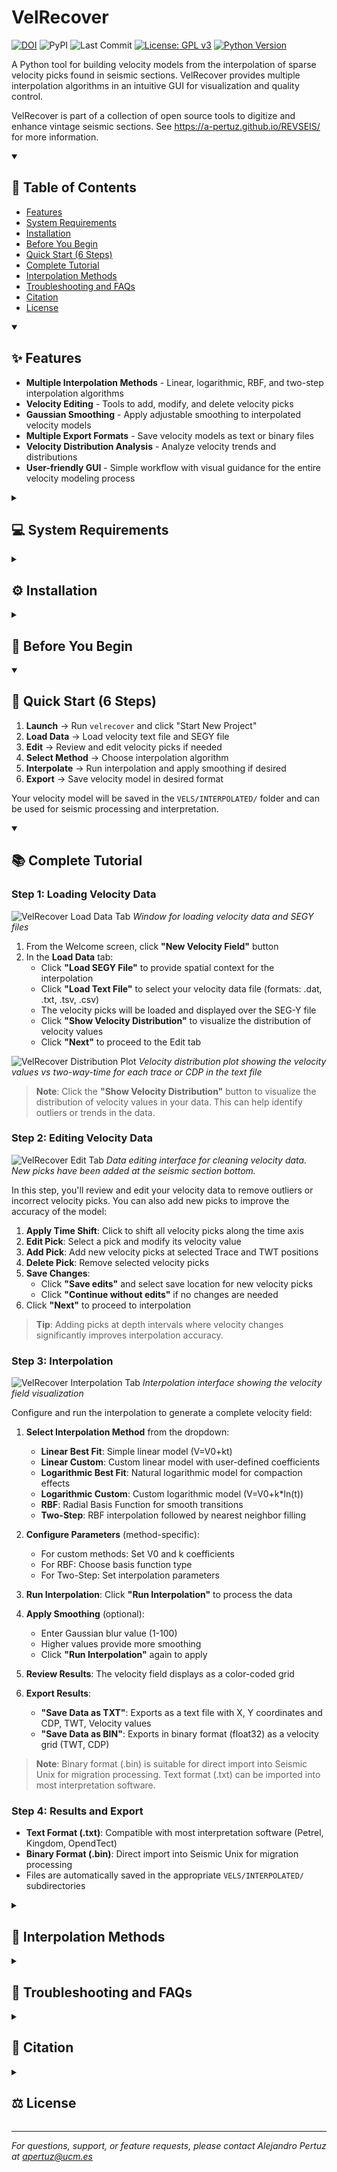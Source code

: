 # VelRecover

[![DOI](https://zenodo.org/badge/DOI/zenodo.15053268.svg)](https://doi.org/10.5281/zenodo.15053268)
![PyPI](https://img.shields.io/pypi/v/velrecover)
![Last Commit](https://img.shields.io/github/last-commit/a-pertuz/velrecover)
[![License: GPL v3](https://img.shields.io/badge/License-GPLv3-green.svg)](https://www.gnu.org/licenses/gpl-3.0.en.html)
[![Python Version](https://img.shields.io/badge/Python-3.12+-yellow)](https://www.python.org/downloads/)

A Python tool for building velocity models from the interpolation of sparse velocity picks found in seismic sections. VelRecover provides multiple interpolation algorithms in an intuitive GUI for visualization and quality control.

VelRecover is part of a collection of open source tools to digitize and enhance vintage seismic sections. See https://a-pertuz.github.io/REVSEIS/ for more information.

<details open>
<summary><h2>📖 Table of Contents</h2></summary>

- [Features](#features)
- [System Requirements](#system-requirements)
- [Installation](#installation)
- [Before You Begin](#before-you-begin)
- [Quick Start (6 Steps)](#quick-start-6-steps)
- [Complete Tutorial](#complete-tutorial)
- [Interpolation Methods](#interpolation-methods)
- [Troubleshooting and FAQs](#troubleshooting-and-faqs)
- [Citation](#citation)
- [License](#license)

</details>

<details open>
<summary><h2>✨ Features</h2></summary>

- **Multiple Interpolation Methods** - Linear, logarithmic, RBF, and two-step interpolation algorithms
- **Velocity Editing** - Tools to add, modify, and delete velocity picks
- **Gaussian Smoothing** - Apply adjustable smoothing to interpolated velocity models
- **Multiple Export Formats** - Save velocity models as text or binary files
- **Velocity Distribution Analysis** - Analyze velocity trends and distributions
- **User-friendly GUI** - Simple workflow with visual guidance for the entire velocity modeling process

</details>

<details>
<summary><h2>💻 System Requirements</h2></summary>

- **Operating System**: Windows, Linux, or macOS
- **Memory**: At least 4GB RAM
- **Python**: 3.8+ (automatically handled if installing via pip)
- **Disk Space**: Sufficient space for velocity data and output files
- **Data Requirements**: 
  - Velocity data files with 3 columns (CDP, TWT, Velocity)
  - SEG-Y files for spatial context (optional but recommended)

</details>

<details>
<summary><h2>⚙️ Installation</h2></summary>

### Windows Installation

1. **Install Python** (if not already installed):
   - Download Python from [python.org](https://www.python.org/downloads/windows/)
   - During installation, make sure to check **"Add Python to PATH"**
   - Click "Install Now" and wait for installation to complete

2. **Install VelRecover**:
   - Open Command Prompt (search for "cmd" in Windows search)
   - Type the following command and press Enter:

   ```bash
   pip install velrecover
   ```

   Alternatively, install directly from GitHub:
   ```bash
   pip install git+https://github.com/a-pertuz/velrecover.git
   ```

3. **Launch the program**:
   After installation, simply type:
   ```bash
   velrecover
   ```

### First Run Setup

When you run VelRecover for the first time:

- You'll be prompted to choose a data storage location
- Example files will be copied to your selected location
- The application will create the necessary folder structure

### Creating a Desktop Shortcut

1. Right-click on your desktop
2. Select "New" → "Shortcut"
3. Type `velrecover` (if installed via pip)
4. Click "Next" and give the shortcut a name (e.g., "VelRecover")
5. Click "Finish"

</details>

<details>
<summary><h2>📁 Before You Begin</h2></summary>

### File Organization

VelRecover uses the following folder structure:

```
velrecover/
├── SEGY/                 # Store seismic SEGY files
├── VELS/                 # Main velocity data directory
│   ├── RAW/              # Store input velocity data files
│   ├── CUSTOM/           # Store edited velocity picks
│   └── INTERPOLATED/     # Store interpolated velocity models
│       ├── TXT/          # Text format outputs
│       └── BIN/          # Binary format outputs
└── LOG/                  # Store log files
```

The application automatically creates these folders if they don't exist.

### Prepare Your Data

1. **Place velocity files** in the `VELS/RAW/` folder
2. **Place SEGY files** in the `SEGY/` folder (optional but recommended)
3. **Verify data format**:
   - Velocity files: Text files with 3 columns (CDP, TWT, Velocity)
   - Example format:
     ```
     CDP    TWT    Velocity
     100    500    1500
     200    1000   1800
     300    1500   2100
     ```
   - SEGY files: Standard SEG-Y format for corresponding seismic lines

</details>

<details open>
<summary><h2>🚀 Quick Start (6 Steps)</h2></summary>

1. **Launch** → Run `velrecover` and click "Start New Project"
2. **Load Data** → Load velocity text file and SEGY file
3. **Edit** → Review and edit velocity picks if needed
4. **Select Method** → Choose interpolation algorithm
5. **Interpolate** → Run interpolation and apply smoothing if desired
6. **Export** → Save velocity model in desired format

Your velocity model will be saved in the `VELS/INTERPOLATED/` folder and can be used for seismic processing and interpretation.

</details>

<details open>
<summary><h2>📚 Complete Tutorial</h2></summary>

### Step 1: Loading Velocity Data

![VelRecover Load Data Tab](images/vel_load.png)
*Window for loading velocity data and SEGY files*

1. From the Welcome screen, click **"New Velocity Field"** button
2. In the **Load Data** tab:
   - Click **"Load SEGY File"** to provide spatial context for the interpolation
   - Click **"Load Text File"** to select your velocity data file (formats: .dat, .txt, .tsv, .csv)
   - The velocity picks will be loaded and displayed over the SEG-Y file
   - Click **"Show Velocity Distribution"** to visualize the distribution of velocity values
   - Click **"Next"** to proceed to the Edit tab

![VelRecover Distribution Plot](images/vel_distribution.png)
*Velocity distribution plot showing the velocity values vs two-way-time for each trace or CDP in the text file*

> **Note**: Click the **"Show Velocity Distribution"** button to visualize the distribution of velocity values in your data. This can help identify outliers or trends in the data.

### Step 2: Editing Velocity Data

![VelRecover Edit Tab](images/vel_edit.png)
*Data editing interface for cleaning velocity data. New picks have been added at the seismic section bottom.*

In this step, you'll review and edit your velocity data to remove outliers or incorrect velocity picks. You can also add new picks to improve the accuracy of the model:

1. **Apply Time Shift**: Click to shift all velocity picks along the time axis
2. **Edit Pick**: Select a pick and modify its velocity value
3. **Add Pick**: Add new velocity picks at selected Trace and TWT positions
4. **Delete Pick**: Remove selected velocity picks
5. **Save Changes**: 
   - Click **"Save edits"** and select save location for new velocity picks
   - Click **"Continue without edits"** if no changes are needed
6. Click **"Next"** to proceed to interpolation

> **Tip**: Adding picks at depth intervals where velocity changes significantly improves interpolation accuracy.

### Step 3: Interpolation

![VelRecover Interpolation Tab](images/vel_interpolation.png)
*Interpolation interface showing the velocity field visualization*

Configure and run the interpolation to generate a complete velocity field:

1. **Select Interpolation Method** from the dropdown:
   - **Linear Best Fit**: Simple linear model (V=V0+kt)
   - **Linear Custom**: Custom linear model with user-defined coefficients
   - **Logarithmic Best Fit**: Natural logarithmic model for compaction effects
   - **Logarithmic Custom**: Custom logarithmic model (V=V0+k*ln(t))
   - **RBF**: Radial Basis Function for smooth transitions
   - **Two-Step**: RBF interpolation followed by nearest neighbor filling

2. **Configure Parameters** (method-specific):
   - For custom methods: Set V0 and k coefficients
   - For RBF: Choose basis function type
   - For Two-Step: Set interpolation parameters

3. **Run Interpolation**: Click **"Run Interpolation"** to process the data

4. **Apply Smoothing** (optional):
   - Enter Gaussian blur value (1-100)
   - Higher values provide more smoothing
   - Click **"Run Interpolation"** again to apply

5. **Review Results**: The velocity field displays as a color-coded grid

6. **Export Results**:
   - **"Save Data as TXT"**: Exports as a text file with X, Y coordinates and CDP, TWT, Velocity values
   - **"Save Data as BIN"**: Exports in binary format (float32) as a velocity grid (TWT, CDP)

> **Note**: Binary format (.bin) is suitable for direct import into Seismic Unix for migration processing. Text format (.txt) can be imported into most interpretation software.

### Step 4: Results and Export

- **Text Format (.txt)**: Compatible with most interpretation software (Petrel, Kingdom, OpendTect)
- **Binary Format (.bin)**: Direct import into Seismic Unix for migration processing
- Files are automatically saved in the appropriate `VELS/INTERPOLATED/` subdirectories

</details>

<details>
<summary><h2>🔧 Interpolation Methods</h2></summary>

### Linear Models

**Linear Best Fit**
- **Description**: Simple linear model based on best fit for all velocity picks (V=V0+kt)
- **Best for**: Simple velocity fields with gradual changes
- **Advantages**: Fast computation, predictable results
- **Limitations**: May not accurately represent natural velocity trends with depth

**Linear Custom**
- **Description**: Create custom linear model by defining V0 and k coefficients
- **Best for**: When you have prior knowledge of velocity trends
- **Usage**: Enter V0 (initial velocity) and k (gradient) values

### Logarithmic Models

**Logarithmic Best Fit**
- **Description**: Model based on natural logarithmic best fit for all velocity picks
- **Best for**: Simple velocity fields accounting for compaction effects
- **Advantages**: Better represents natural velocity behavior
- **Limitations**: May create unusual values at surface; apply Gaussian blur for better results

**Logarithmic Custom**
- **Description**: Create custom logarithmic model (V=V0+k*ln(t))
- **Best for**: Areas with known compaction trends
- **Usage**: Define V0 and k coefficients based on geological understanding

### Advanced Methods

**RBF (Radial Basis Function)**
- **Description**: Uses radial basis functions to create smooth interpolation surfaces
- **Best for**: Complex velocity fields with irregular sampling
- **Advantages**: Creates natural-looking transitions between sparse points
- **Limitations**: Computationally intensive; may create anomalous gradients without sufficient picks
- **Recommendation**: Add picks at depth to guide interpolation

**Two-Step Interpolation**
- **Description**: First interpolates each trace with velocity picks using RBF, then completes model using nearest neighbor
- **Best for**: Areas with complex geology and lateral velocity variations
- **Advantages**: Handles both lateral and vertical trends effectively
- **Limitations**: Most computationally intensive method


</details>

<details>
<summary><h2>🔧 Troubleshooting and FAQs</h2></summary>

### Troubleshooting

#### Data Loading Issues
- Ensure your text file has exactly 3 columns: CDP, TWT, Velocity
- Leave only one line of comments or headers
- Verify all values are numeric with no text characters
- Check that CDP numbers are reasonable (positive integers)

#### Interpolation Artifacts
- Edit out obvious outliers in your velocity data
- Try different interpolation methods
- Apply Gaussian blur to smooth small-scale artifacts
- Add more velocity picks in areas with poor results

#### Poor Interpolation Results
- **Linear/Logarithmic**: May not suit complex geology; try RBF or Two-Step
- **RBF**: Add more picks at depth; may need smoothing
- **Two-Step**: Computationally intensive but usually most realistic


### Common Issues
- **Program not found**: Ensure Python is added to your PATH
- **Missing dependencies**: Try running `pip install <package_name>`

</details>

<details>
<summary><h2>📄 Citation</h2></summary>

If you use this software in your research, please cite it as:

```
Pertuz, A., Benito, M. I., Llanes, P., Suárez-González, P., & García-Martín, M. (2025b). VelRecover: a Python GUI-based tool for creating velocity models from sparse 2D velocity picks in vintage seismic reflection sections. Zenodo. https://doi.org/10.5281/zenodo.15053268
```

Check the Zenodo repository: https://doi.org/10.5281/zenodo.15053268

</details>

<details>
<summary><h2>⚖️ License</h2></summary>

This software is licensed under the GNU General Public License v3.0 (GPL-3.0).

You may copy, distribute and modify the software as long as you track changes/dates in source files. 
Any modifications to or software including (via compiler) GPL-licensed code must also be made available 
under the GPL along with build & installation instructions.

For the full license text, see [LICENSE](LICENSE) or visit https://www.gnu.org/licenses/gpl-3.0.en.html

</details>

---

*For questions, support, or feature requests, please contact Alejandro Pertuz at apertuz@ucm.es*
